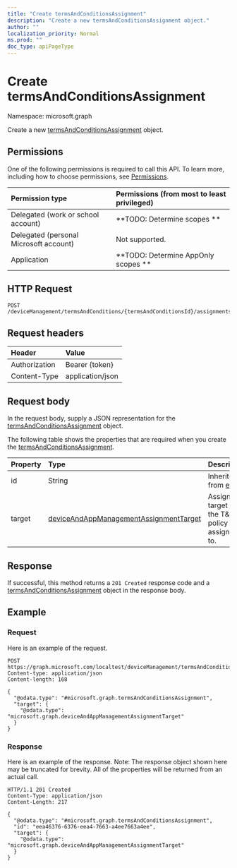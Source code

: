 ```yaml
---
title: "Create termsAndConditionsAssignment"
description: "Create a new termsAndConditionsAssignment object."
author: ""
localization_priority: Normal
ms.prod: ""
doc_type: apiPageType
---
```


# Create termsAndConditionsAssignment

Namespace: microsoft.graph

Create a new [termsAndConditionsAssignment](../resources/termsandconditionsassignment.md) object.

## Permissions
One of the following permissions is required to call this API. To learn more, including how to choose permissions, see [Permissions](/concepts/permissions-reference.md).

|Permission type|Permissions (from most to least privileged)|
|:---|:---|
|Delegated (work or school account)|**TODO: Determine scopes **|
|Delegated (personal Microsoft account)|Not supported.|
|Application|**TODO: Determine AppOnly scopes **|

## HTTP Request
<!-- {
  "blockType": "ignored"
}
-->
``` http
POST /deviceManagement/termsAndConditions/{termsAndConditionsId}/assignments
```

## Request headers
|Header|Value|
|:---|:---|
|Authorization|Bearer {token}|
|Content-Type|application/json|

## Request body
In the request body, supply a JSON representation for the [termsAndConditionsAssignment](../resources/termsandconditionsassignment.md) object.

The following table shows the properties that are required when you create the [termsAndConditionsAssignment](../resources/termsandconditionsassignment.md).

|Property|Type|Description|
|:---|:---|:---|
|id|String| Inherited from [entity](../resources/entity.md)|
|target|[deviceAndAppManagementAssignmentTarget](../resources/deviceandappmanagementassignmenttarget.md)|Assignment target that the T&C policy is assigned to.|



## Response
If successful, this method returns a `201 Created` response code and a [termsAndConditionsAssignment](../resources/termsandconditionsassignment.md) object in the response body.

## Example

### Request
Here is an example of the request.
<!-- {
  "blockType": "request",
  "name": "create_termsandconditionsassignment_from_"
}
-->
``` http
POST https://graph.microsoft.com/localtest/deviceManagement/termsAndConditions/{termsAndConditionsId}/assignments
Content-type: application/json
Content-length: 168

{
  "@odata.type": "#microsoft.graph.termsAndConditionsAssignment",
  "target": {
    "@odata.type": "microsoft.graph.deviceAndAppManagementAssignmentTarget"
  }
}
```

### Response
Here is an example of the response. Note: The response object shown here may be truncated for brevity. All of the properties will be returned from an actual call.
<!-- {
  "blockType": "response",
  "truncated": true,
  "@odata.type": "microsoft.graph.termsandconditionsassignment"
}
-->
``` http
HTTP/1.1 201 Created
Content-Type: application/json
Content-Length: 217

{
  "@odata.type": "#microsoft.graph.termsAndConditionsAssignment",
  "id": "eea46376-6376-eea4-7663-a4ee7663a4ee",
  "target": {
    "@odata.type": "microsoft.graph.deviceAndAppManagementAssignmentTarget"
  }
}
```

